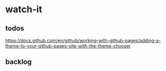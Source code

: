 # watch-it
## todos
https://docs.github.com/en/github/working-with-github-pages/adding-a-theme-to-your-github-pages-site-with-the-theme-chooser
## backlog
